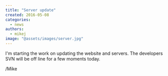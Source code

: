 ```yaml
---
title: "Server update"
created: 2016-05-08
categories: 
  - news
authors: 
  - mikej
image: "@assets/images/server.jpg"
---
```


I'm starting the work on updating the website and servers. The developers SVN will be off line for a few moments today.

/Mike
